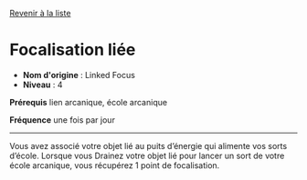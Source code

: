 [Revenir à la liste](list.md)

# Focalisation liée

 * **Nom d'origine** : Linked Focus
 * **Niveau** : 4


<p><strong>Prérequis</strong> lien arcanique, école arcanique</p>
<p><strong>Fréquence</strong> une fois par jour</p>
<hr>
<p>Vous avez associé votre objet lié au puits d’énergie qui alimente vos sorts d’école. Lorsque vous Drainez votre objet lié pour lancer un sort de votre école arcanique, vous récupérez 1 point de focalisation.</p>